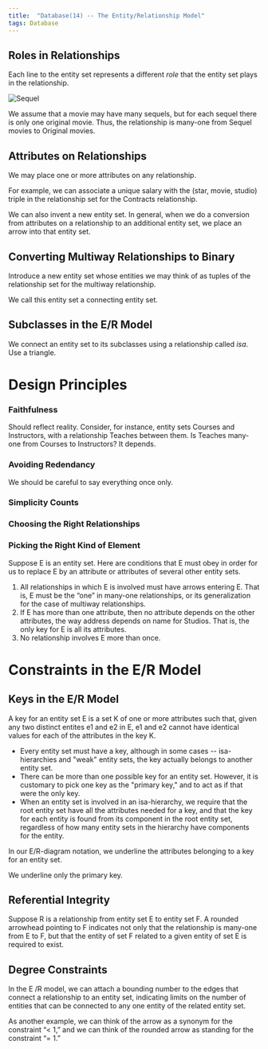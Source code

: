 ```yaml
---
title:  "Database(14) -- The Entity/Relationship Model"
tags: Database
---
```


## Roles in Relationships

Each line to the entity set represents a different *role* that the entity set plays in the relationship.

![Sequel]({{site.baseurl}}/assets/images/201909/sequel.png)

We assume that a movie may have many sequels, but for each sequel there is only one original movie. Thus, the relationship is many-one from Sequel movies to Original movies.

## Attributes on Relationships

We may place one or more attributes on any relationship.

For example, we can associate a unique salary with the (star, movie, studio) triple in the relationship set for the Contracts relationship.

We can also invent a new entity set. In general, when we do a conversion from attributes on a relationship to an additional entity set, we place an arrow into that entity set.

## Converting Multiway Relationships to Binary

Introduce a new entity set whose entities we may think of as tuples of the relationship set for the multiway relationship.

We call this entity set a connecting entity set.

## Subclasses in the E/R Model

We connect an entity set to its subclasses using a relationship called *isa*. Use a triangle.

# Design Principles

### Faithfulness

Should reflect reality. Consider, for instance, entity sets Courses and Instructors, with a relationship Teaches between them. Is Teaches many-one from Courses to Instructors? It depends.

### Avoiding Redendancy

We should be careful to say everything once only.

### Simplicity Counts

### Choosing the Right Relationships

### Picking the Right Kind of Element

Suppose E is an entity set. Here are conditions that E must obey in order for us to replace E by an attribute or attributes of several other entity sets.

1. All relationships in which E is involved must have arrows entering E. That is, E must be the “one” in many-one relationships, or its generalization for the case of multiway relationships.
2. If E has more than one attribute, then no attribute depends on the other attributes, the way address depends on name for Studios. That is, the only key for E is all its attributes.
3. No relationship involves E more than once.

# Constraints in the E/R Model

## Keys in the E/R Model

A key for an entity set E is a set K of one or more attributes such that, given any two distinct entites e1 and e2 in E, e1 and e2 cannot have identical values for each of the attributes in the key K.

* Every entity set must have a key, although in some cases -- isa-hierarchies and "weak" entity sets, the key actually belongs to another entity set.
* There can be more than one possible key for an entity set. However, it is customary to pick one key as the "primary key," and to act as if that were the only key.
* When an entity set is involved in an isa-hierarchy, we require that the root entity set have all the attributes needed for a key, and that the key for each entity is found from its component in the root entity set, regardless of how many entity sets in the hierarchy have components for the entity.

In our E/R-diagram notation, we underline the attributes belonging to a key for an entity set.

We underline only the primary key.

## Referential Integrity

Suppose R is a relationship from entity set E to entity set F. A rounded arrowhead pointing to F indicates not only that the relationship is many-one from E to F, but that the entity of set F related to a given entity of set E is required to exist.

## Degree Constraints

In the E /R model, we can attach a bounding number to the edges that connect a relationship to an entity set, indicating limits on the number of entities that can be connected to any one entity of the related entity set.

As another example, we can think of the arrow as a synonym for the constraint “< 1,” and we can think of the rounded arrow as standing for the constraint “= 1.”



